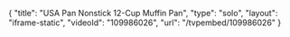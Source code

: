 {
    "title": "USA Pan Nonstick 12-Cup Muffin Pan",
    "type": "solo",
    "layout": "iframe-static",
    "videoId": "109986026",
    "url": "\/tvpembed\/109986026"
}